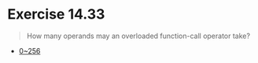 # Exercise 14.33
> How many operands may an overloaded function-call operator take?
- [0~256](https://stackoverflow.com/questions/21211889/how-many-operands-may-an-overloaded-function-call-operator-take)